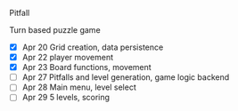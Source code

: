 
Pitfall

Turn based puzzle game

- [x] Apr 20 Grid creation, data persistence
- [x] Apr 22 player movement
- [x] Apr 23 Board functions, movement
- [ ] Apr 27 Pitfalls and level generation, game logic backend
- [ ] Apr 28 Main menu, level select
- [ ] Apr 29 5 levels, scoring
